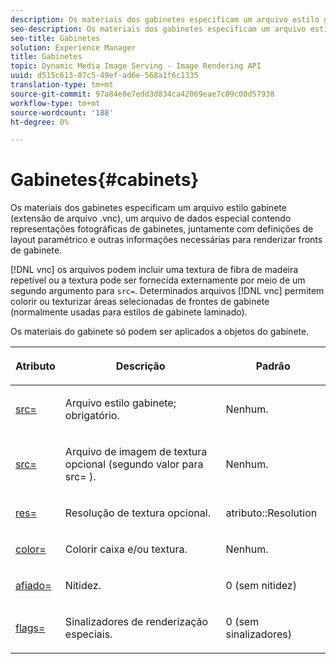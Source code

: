 ```yaml
---
description: Os materiais dos gabinetes especificam um arquivo estilo gabinete (extensão de arquivo .vnc), um arquivo de dados especial contendo representações fotográficas de gabinetes, juntamente com definições de layout paramétrico e outras informações necessárias para renderizar fronts de gabinete.
seo-description: Os materiais dos gabinetes especificam um arquivo estilo gabinete (extensão de arquivo .vnc), um arquivo de dados especial contendo representações fotográficas de gabinetes, juntamente com definições de layout paramétrico e outras informações necessárias para renderizar fronts de gabinete.
seo-title: Gabinetes
solution: Experience Manager
title: Gabinetes
topic: Dynamic Media Image Serving - Image Rendering API
uuid: d515c613-07c5-49ef-ad6e-568a1f6c1335
translation-type: tm+mt
source-git-commit: 97a84e8e7edd3d834ca42069eae7c09c00d57938
workflow-type: tm+mt
source-wordcount: '188'
ht-degree: 0%

---
```



# Gabinetes{#cabinets}

Os materiais dos gabinetes especificam um arquivo estilo gabinete (extensão de arquivo .vnc), um arquivo de dados especial contendo representações fotográficas de gabinetes, juntamente com definições de layout paramétrico e outras informações necessárias para renderizar fronts de gabinete.

[!DNL vnc] os arquivos podem incluir uma textura de fibra de madeira repetível ou a textura pode ser fornecida externamente por meio de um segundo argumento para  `src=`. Determinados arquivos [!DNL vnc] permitem colorir ou texturizar áreas selecionadas de frontes de gabinete (normalmente usadas para estilos de gabinete laminado).

Os materiais do gabinete só podem ser aplicados a objetos do gabinete.

<table id="table_0B16200886FE4DFEBB1E4BE8FBA67EE4"> 
 <thead> 
  <tr> 
   <th colname="col1" class="entry"> <p>Atributo </p> </th> 
   <th colname="col2" class="entry"> <p>Descrição </p> </th> 
   <th colname="col3" class="entry"> <p>Padrão </p> </th> 
  </tr> 
 </thead>
 <tbody> 
  <tr> 
   <td colname="col1"> <p> <a href="../../../../../../ir-api/http-protocol/image-rendering-api-ref/c-ir-http-protocol-ref/c-ir-http-protocol-command-reference/r-ir-src.md#reference-62c98abad22149d68d405ed6aaff8272" type="reference" format="dita" scope="local"> <span class="codeph"> src=  </span> </a> </p> </td> 
   <td colname="col2"> <p>Arquivo estilo gabinete; obrigatório. </p> </td> 
   <td colname="col3"> <p>Nenhum. </p> </td> 
  </tr> 
  <tr> 
   <td colname="col1"> <p> <a href="../../../../../../ir-api/http-protocol/image-rendering-api-ref/c-ir-http-protocol-ref/c-ir-http-protocol-command-reference/r-ir-src.md#reference-62c98abad22149d68d405ed6aaff8272" type="reference" format="dita" scope="local"> <span class="codeph"> src=  </span> </a> </p> </td> 
   <td colname="col2"> <p>Arquivo de imagem de textura opcional (segundo valor para <span class="codeph"> src= </span>). </p> </td> 
   <td colname="col3"> <p>Nenhum. </p> </td> 
  </tr> 
  <tr> 
   <td colname="col1"> <p> <a href="../../../../../../ir-api/http-protocol/image-rendering-api-ref/c-ir-http-protocol-ref/c-ir-http-protocol-command-reference/r-ir-res.md#reference-0ad9de8887144c83a6db97b4994f7c04" type="reference" format="dita" scope="local"> <span class="codeph"> res=  </span> </a> </p> </td> 
   <td colname="col2"> <p>Resolução de textura opcional. </p> </td> 
   <td colname="col3"> <p> <span class="codeph"> atributo::Resolution  </span> </p> </td> 
  </tr> 
  <tr> 
   <td colname="col1"> <p> <a href="../../../../../../ir-api/http-protocol/image-rendering-api-ref/c-ir-http-protocol-ref/c-ir-http-protocol-command-reference/r-ir-http-color.md#reference-ea3cba9edfe94dbab86d8f123a9ed0aa" type="reference" format="dita" scope="local"> <span class="codeph"> color=  </span> </a> </p> </td> 
   <td colname="col2"> <p>Colorir caixa e/ou textura. </p> </td> 
   <td colname="col3"> <p>Nenhum. </p> </td> 
  </tr> 
  <tr> 
   <td colname="col1"> <p> <a href="../../../../../../ir-api/http-protocol/image-rendering-api-ref/c-ir-http-protocol-ref/c-ir-http-protocol-command-reference/r-ir-http-sharp.md#reference-acdd87f6b5de4e3a85e5d3c03022a35a" type="reference" format="dita" scope="local"> <span class="codeph"> afiado=  </span> </a> </p> </td> 
   <td colname="col2"> <p>Nitidez. </p> </td> 
   <td colname="col3"> <p>0 (sem nitidez) </p> </td> 
  </tr> 
  <tr> 
   <td colname="col1"> <p> <a href="../../../../../../ir-api/http-protocol/image-rendering-api-ref/c-ir-http-protocol-ref/c-ir-http-protocol-command-reference/r-ir-flags.md#reference-3a4844f0f21346d79e6508aaad9a9ac9" type="reference" format="dita" scope="local"> <span class="codeph"> flags=  </span> </a> </p> </td> 
   <td colname="col2"> <p>Sinalizadores de renderização especiais. </p> </td> 
   <td colname="col3"> <p>0 (sem sinalizadores) </p> </td> 
  </tr> 
 </tbody> 
</table>

